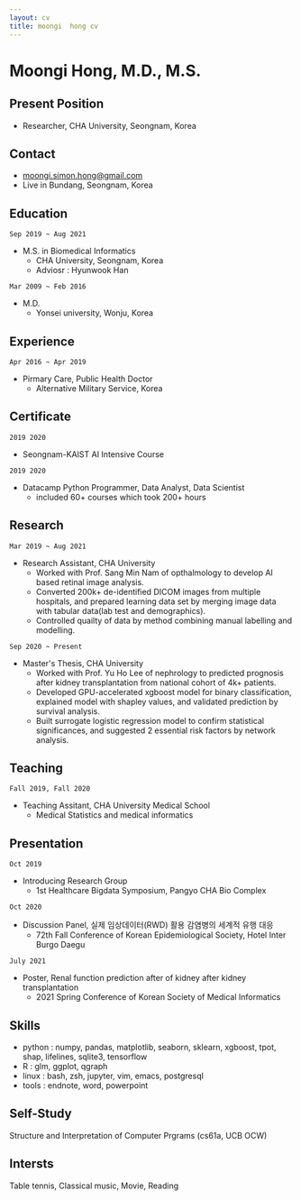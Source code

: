 ```yaml
---
layout: cv
title: moongi  hong cv
---
```


# Moongi Hong, M.D., M.S.

## Present Position
- Researcher, CHA University, Seongnam, Korea

## Contact
- moongi.simon.hong@gmail.com
- Live in Bundang, Seongnam, Korea

## Education
`Sep 2019 ~ Aug 2021 `
- M.S. in Biomedical Informatics
  - CHA University, Seongnam, Korea
  - Adviosr : Hyunwook Han

`Mar 2009 ~ Feb 2016`
- M.D.
  - Yonsei university, Wonju, Korea

## Experience
`Apr 2016 ~ Apr 2019`
- Pirmary Care, Public Health Doctor
  - Alternative Military Service, Korea

## Certificate
`2019 2020`
- Seongnam-KAIST AI Intensive Course

`2019 2020`
- Datacamp Python Programmer, Data Analyst, Data Scientist 
  - included 60+ courses which took 200+ hours

## Research
`Mar 2019 ~ Aug 2021`
- Research Assistant, CHA University
  - Worked with Prof. Sang Min Nam of opthalmology to develop AI based retinal image analysis.
  - Converted 200k+ de-identified DICOM images from multiple hospitals, and prepared learning data set by merging image data with tabular data(lab test and demographics).
  - Controlled quailty of data by method combining manual labelling and modelling. 

`Sep 2020 ~ Present`
- Master's Thesis, CHA University
  - Worked with Prof. Yu Ho Lee of nephrology to predicted prognosis after kidney transplantation from national cohort of 4k+ patients.
  - Developed GPU-accelerated xgboost model for binary classification, explained model with shapley values, and validated prediction by survival analysis.
  - Built surrogate logistic regression model to confirm statistical significances, and suggested 2 essential risk factors by network analysis.

## Teaching
`Fall 2019, Fall 2020`
- Teaching Assitant, CHA University Medical School
  - Medical Statistics and medical informatics

## Presentation
`Oct 2019`
- Introducing Research Group
  - 1st Healthcare Bigdata Symposium, Pangyo CHA Bio Complex

`Oct 2020`
- Discussion Panel, 실제 임상데이터(RWD) 활용 감염병의 세계적 유행 대응
  - 72th Fall Conference of Korean Epidemiological Society, Hotel Inter Burgo Daegu

`July 2021`
- Poster, Renal function prediction after of kidney after kidney transplantation
  - 2021 Spring Conference of Korean Society of Medical Informatics

## Skills
- python : numpy, pandas, matplotlib, seaborn, sklearn, xgboost, tpot, shap, lifelines, sqlite3, tensorflow
- R : glm, ggplot, qgraph
- linux : bash, zsh, jupyter, vim, emacs, postgresql
- tools : endnote, word, powerpoint

## Self-Study
Structure and Interpretation of Computer Prgrams (cs61a, UCB OCW)

## Intersts
Table tennis, Classical music, Movie, Reading
